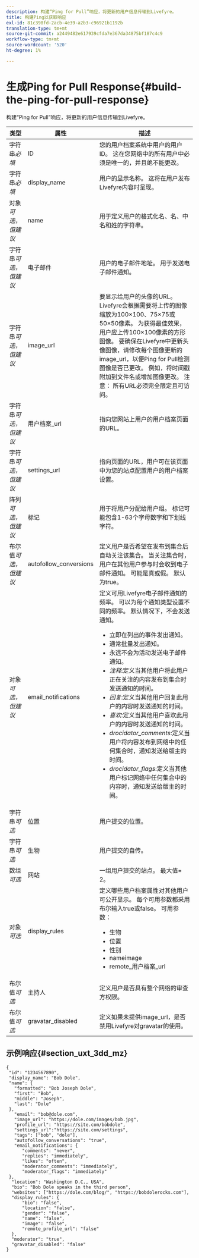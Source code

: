 ```yaml
---
description: 构建“Ping for Pull”响应，将更新的用户信息传输到Livefyre。
title: 构建Ping以获取响应
exl-id: 81c398fd-2acb-4e39-a2b3-c96921b1192b
translation-type: tm+mt
source-git-commit: a2449482e617939cfda7e367da34875bf187c4c9
workflow-type: tm+mt
source-wordcount: '520'
ht-degree: 1%

---
```


# 生成Ping for Pull Response{#build-the-ping-for-pull-response}

构建“Ping for Pull”响应，将更新的用户信息传输到Livefyre。

| 类型 | 属性 | 描述 |
|--- |--- |--- |
| 字符串&#x200B;*必填* | ID | 您的用户档案系统中用户的用户ID。 这在您网络中的所有用户中必须是唯一的，并且绝不能更改。 |
| 字符串&#x200B;*必填* | display_name | 用户的显示名称。 这将在用户发布Livefyre内容时呈现。 |
| 对象&#x200B;*可选，但建议* | name | 用于定义用户的格式化名、名、中名和姓的字符串。 |
| 字符串&#x200B;*可选，但建议* | 电子邮件 | 用户的电子邮件地址。 用于发送电子邮件通知。 |
| 字符串&#x200B;*可选，但建议* | image_url | 要显示给用户的头像的URL。 Livefyre会根据需要将上传的图像缩放为100×100、75×75或50×50像素。 为获得最佳效果，用户应上传100×100像素的方形图像。 要确保在Livefyre中更新头像图像，请修改每个图像更新的image_url，以便Ping for Pull检测图像是否已更改。 例如，将时间戳附加到文件名或增加图像更改。 注意： 所有URL必须完全限定且可访问。 |
| 字符串&#x200B;*可选，但建议* | 用户档案_url | 指向您网站上用户的用户档案页面的URL。 |
| 字符串&#x200B;*可选，但建议* | settings_url | 指向页面的URL，用户可在该页面中为您的站点配置用户的用户档案设置。 |
| 阵列&#x200B;*可选，但建议* | 标记 | 用于将用户分配给用户组。 标记可能包含1-63个字母数字和下划线字符。 |
| 布尔值&#x200B;*可选，但建议* | autofollow_conversions | 定义用户是否希望在发布到集合后自动关注该集合。 当关注集合时，用户在其他用户参与时会收到电子邮件通知。 可能是真或假。 默认为true。 |
| 对象&#x200B;*可选，但建议* | email_notifications | 定义可用Livefyre电子邮件通知的频率。 可以为每个通知类型设置不同的频率。 默认情况下，不会发送通知。<br><ul><li> 立即在列出的事件发出通知。 </li><li>通常批量发出通知。 </li><li> 永远不会为活动发送电子邮件通知。 </li><li>*注释*:定义当其他用户将此用户正在关注的内容发布到集合时发送通知的时间。 </li><li>*回复*:定义当其他用户回复此用户的内容时发送通知的时间。</li><li>*喜欢*:定义当其他用户喜欢此用户的内容时发送通知的时间。</li><li>*drocidator_comments*:定义当用户将内容发布到网络中的任何集合时，通知发送给版主的时间。</li><li>*drocidator_flags*:定义当其他用户标记网络中任何集合中的内容时，通知发送给版主的时间。</li></ul> |
| 字符串&#x200B;*可选* | 位置 | 用户提交的位置。 |
| 字符串&#x200B;*可选* | 生物 | 用户提交的自传。 |
| 数组&#x200B;*可选* | 网站 | 一组用户提交的站点。 最大值= 2。 |
| 对象&#x200B;*可选* | display_rules | 定义哪些用户档案属性对其他用户可公开显示。 每个可用参数都采用布尔输入true或false。 可用参数： <br><ul><li>生物 </li><li> 位置</li><li>  性别 </li><li>nameimage </li><li> remote_用户档案_url</li></ul> |
| 布尔值&#x200B;*可选* | 主持人 | 定义用户是否具有整个网络的审查方权限。 |
| 布尔值&#x200B;*可选* | gravatar_disabled | 定义如果未提供image_url，是否禁用Livefyre对gravatar的使用。 |

## 示例响应{#section_uxt_3dd_mz}

```
{
 "id": "1234567890",
 "display_name": "Bob Dole",
 "name": {
   "formatted": "Bob Joseph Dole",
   "first": "Bob",
   "middle": "Joseph",
   "last": "Dole"
 },
   "email": "bob@dole.com",
   "image_url": "https://dole.com/images/bob.jpg",
   "profile_url": "https://site.com/bobdole",
   "settings_url":"https://site.com/settings",
   "tags": ["bob", "dole"],
   "autofollow_conversations": "true",
   "email_notifications": {
      "comments": "never",
      "replies": "immediately",
      "likes": "often",
      "moderator_comments": "immediately",
      "moderator_flags": "immediately" 
 },
  "location": "Washington D.C., USA",
  "bio": "Bob Dole speaks in the third person",
  "websites": ["https://dole.com/blog/", "https://bobdolerocks.com"],
  "display_rules": {
      "bio": "false",
      "location": "false",
      "gender": "false",
      "name": "false",
      "image": "false",
      "remote_profile_url": "false"
  },
  "moderator": "true",
  "gravatar_disabled": "false"
}
```
